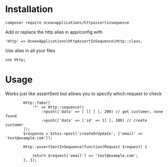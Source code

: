# Installation

`composer require oceanapplications/httpassertinsequence`

Add or replace the http alias in app/config with

`'Http' => OceanApplications\HttpAssertInSequence\Http::class,` 

Use alias in all your files

`use Http;`


# Usage

Works just like assertSent but allows you to specify which request to check

```
        Http::fake([
            '*' => Http::sequence()
                ->push(['data' => [ [] ] ], 200) // get customer, none found
                ->push(['data' => ['id' => 1] ], 200) // create customer
        ]);
        $response = $this->post('createOrUpdate', ['email' => 'test@example.com']);

        Http::assertSentInSequence(function(Request $request) {
            
            return $request['email'] == 'test@example.com';
        }, 1);
```
